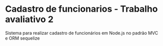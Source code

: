 # Cadastro de funcionarios - Trabalho avaliativo 2

Sistema para realizar cadastro de funcionários em Node.js no padrão MVC e ORM sequelize

